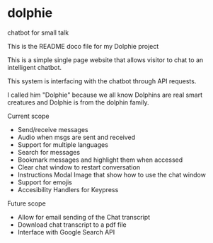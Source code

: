 # dolphie
chatbot for small talk


This is the README doco file for my Dolphie project

This is a simple single page website that allows visitor to chat to an intelligent chatbot.

This system is interfacing with the chatbot through API requests.

I called him "Dolphie" because we all know Dolphins are real smart creatures and Dolphie is from the dolphin family. 

Current scope
- Send/receive messages
- Audio when msgs are sent and received
- Support for multiple languages
- Search for messages
- Bookmark messages and highlight them when accessed
- Clear chat window to restart conversation
- Instructions Modal Image that show how to use the chat window
- Support for emojis
- Accesibility Handlers for Keypress




Future scope
- Allow for email sending of the Chat transcript
- Download chat transcript to a pdf file
- Interface with Google Search API
